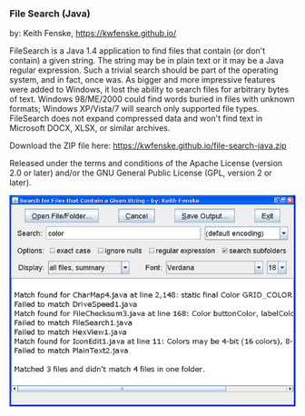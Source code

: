 
### File Search (Java)

by: Keith Fenske, https://kwfenske.github.io/

FileSearch is a Java 1.4 application to find files that contain (or don't
contain) a given string. The string may be in plain text or it may be a Java
regular expression. Such a trivial search should be part of the operating
system, and in fact, once was. As bigger and more impressive features were
added to Windows, it lost the ability to search files for arbitrary bytes of
text. Windows 98/ME/2000 could find words buried in files with unknown formats;
Windows XP/Vista/7 will search only supported file types. FileSearch does not
expand compressed data and won't find text in Microsoft DOCX, XLSX, or similar
archives.

Download the ZIP file here: https://kwfenske.github.io/file-search-java.zip

Released under the terms and conditions of the Apache License (version 2.0 or
later) and/or the GNU General Public License (GPL, version 2 or later).

![File Search (Java) sample program image](FileSearch1.png)
